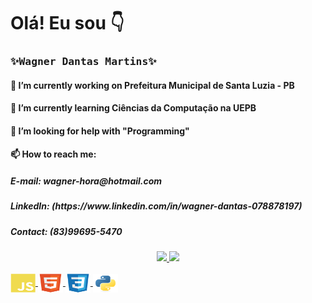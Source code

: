 <h1>Olá! Eu sou 👇<h3><tt>✨Wagner Dantas Martins✨</tt></h3></h1>
<h4>🔭 I’m currently working on Prefeitura Municipal de Santa Luzia - PB</h4>
<h4>🌱 I’m currently learning Ciências da Computação na UEPB</h4>
<h4>🤔 I’m looking for help with "Programming"</h4>
<h4>📫 How to reach me:</h4>
<h5> E-mail: wagner-hora@hotmail.com</h5> 
<h5>LinkedIn: (https://www.linkedin.com/in/wagner-dantas-078878197)</h5>
<h5>Contact: (83)99695-5470</h5>

<div align="center">
  <a href="https://github.com/wagner-dantas">
  <img height="180em" src="https://github-readme-stats.vercel.app/api?username=wagnerdantas&show_icons=true&theme=dark&include_all_commits=true&count_private=true"/>
  <img height="180em" src="https://github-readme-stats.vercel.app/api/top-langs/?username=wagner-dantas&layout=compact&langs_count=7&theme=dark"/>
</div>
  <div style="display: inline_block"><br>
  <img align="center" alt="Rafa-Js" height="30" width="40" src="https://raw.githubusercontent.com/devicons/devicon/master/icons/javascript/javascript-plain.svg">
  <img align="center" alt="Rafa-HTML" height="30" width="40" src="https://raw.githubusercontent.com/devicons/devicon/master/icons/html5/html5-original.svg">
  <img align="center" alt="Rafa-CSS" height="30" width="40" src="https://raw.githubusercontent.com/devicons/devicon/master/icons/css3/css3-original.svg">
  <img align="center" alt="Rafa-Python" height="30" width="40" src="https://raw.githubusercontent.com/devicons/devicon/master/icons/python/python-original.svg">
</div>
